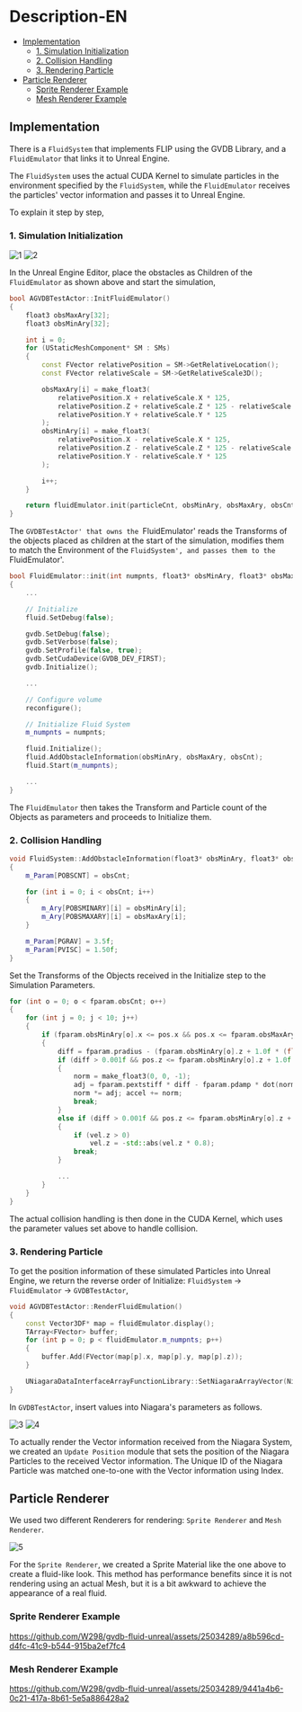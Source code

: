 # Description-EN

- [Implementation](#implementation)
  - [1. Simulation Initialization](#1-simulation-initialization)
  - [2. Collision Handling](#2-collision-handling)
  - [3. Rendering Particle](#3-rendering-particle)
- [Particle Renderer](#particle-renderer)
  - [Sprite Renderer Example](#sprite-renderer-example)
  - [Mesh Renderer Example](#mesh-renderer-example)

## Implementation

There is a `FluidSystem` that implements FLIP using the GVDB Library, and a `FluidEmulator` that links it to Unreal Engine.

The `FluidSystem` uses the actual CUDA Kernel to simulate particles in the environment specified by the `FluidSystem`, while the `FluidEmulator` receives the particles' vector information and passes it to Unreal Engine.

To explain it step by step,

### 1. Simulation Initialization

![1](https://github.com/W298/gvdb-fluid-unreal/assets/25034289/0e181dc9-49fc-420a-946e-bc02748a525d)
![2](https://github.com/W298/gvdb-fluid-unreal/assets/25034289/6f8dac3c-8ac6-4aee-a13a-34296df51636)

In the Unreal Engine Editor, place the obstacles as Children of the `FluidEmulator` as shown above and start the simulation,

```cpp
bool AGVDBTestActor::InitFluidEmulator()
{
	float3 obsMaxAry[32];
	float3 obsMinAry[32];

	int i = 0;
	for (UStaticMeshComponent* SM : SMs)
	{
		const FVector relativePosition = SM->GetRelativeLocation();
		const FVector relativeScale = SM->GetRelativeScale3D();

		obsMaxAry[i] = make_float3(
			relativePosition.X + relativeScale.X * 125,
			relativePosition.Z + relativeScale.Z * 125 - relativeScale.Z * 125 * 2.35f,
			relativePosition.Y + relativeScale.Y * 125
		);
		obsMinAry[i] = make_float3(
			relativePosition.X - relativeScale.X * 125,
			relativePosition.Z - relativeScale.Z * 125 - relativeScale.Z * 125 * 2.35f,
			relativePosition.Y - relativeScale.Y * 125
		);

		i++;
	}

	return fluidEmulator.init(particleCnt, obsMinAry, obsMaxAry, obsCnt);
}
```

The `GVDBTestActor' that owns the `FluidEmulator' reads the Transforms of the objects placed as children at the start of the simulation, modifies them to match the Environment of the `FluidSystem', and passes them to the `FluidEmulator'.

```cpp
bool FluidEmulator::init(int numpnts, float3* obsMinAry, float3* obsMaxAry, int obsCnt)
{
	...

	// Initialize
	fluid.SetDebug(false);

	gvdb.SetDebug(false);
	gvdb.SetVerbose(false);
	gvdb.SetProfile(false, true);
	gvdb.SetCudaDevice(GVDB_DEV_FIRST);
	gvdb.Initialize();

	...

	// Configure volume
	reconfigure();

	// Initialize Fluid System
	m_numpnts = numpnts;

	fluid.Initialize();
	fluid.AddObstacleInformation(obsMinAry, obsMaxAry, obsCnt);
	fluid.Start(m_numpnts);

	...
}
```

The `FluidEmulator` then takes the Transform and Particle count of the Objects as parameters and proceeds to Initialize them.

### 2. Collision Handling

```cpp
void FluidSystem::AddObstacleInformation(float3* obsMinAry, float3* obsMaxAry, int obsCnt)
{
	m_Param[POBSCNT] = obsCnt;

	for (int i = 0; i < obsCnt; i++)
	{
		m_Ary[POBSMINARY][i] = obsMinAry[i];
		m_Ary[POBSMAXARY][i] = obsMaxAry[i];
	}

	m_Param[PGRAV] = 3.5f;
	m_Param[PVISC] = 1.50f;
}
```

Set the Transforms of the Objects received in the Initialize step to the Simulation Parameters.

```cpp
for (int o = 0; o < fparam.obsCnt; o++)
{
	for (int j = 0; j < 10; j++)
	{
		if (fparam.obsMinAry[o].x <= pos.x && pos.x <= fparam.obsMaxAry[o].x && fparam.obsMinAry[o].y <= pos.y&& pos.y <= fparam.obsMaxAry[o].y && (fparam.obsMaxAry[o].z - 1.0f * (float)j <= pos.z || pos.z <= fparam.obsMinAry[o].z + 1.0f * (float)j))
		{
			diff = fparam.pradius - (fparam.obsMinAry[o].z + 1.0f * (float)j - pos.z) * ss;
			if (diff > 0.001f && pos.z <= fparam.obsMinAry[o].z + 1.0f * (float)j && j == 0)
			{
				norm = make_float3(0, 0, -1);
				adj = fparam.pextstiff * diff - fparam.pdamp * dot(norm, veval);
				norm *= adj; accel += norm;
				break;
			}
			else if (diff > 0.001f && pos.z <= fparam.obsMinAry[o].z + 1.0f * (float)j && j != 0)
			{
				if (vel.z > 0)
					vel.z = -std::abs(vel.z * 0.8);
				break;
			}

			...
		}
	}
}
```

The actual collision handling is then done in the CUDA Kernel, which uses the parameter values set above to handle collision.

### 3. Rendering Particle

To get the position information of these simulated Particles into Unreal Engine, we return the reverse order of Initialize: `FluidSystem` -> `FluidEmulator` -> `GVDBTestActor`,

```cpp
void AGVDBTestActor::RenderFluidEmulation()
{
	const Vector3DF* map = fluidEmulator.display();
	TArray<FVector> buffer;
	for (int p = 0; p < fluidEmulator.m_numpnts; p++)
	{
		buffer.Add(FVector(map[p].x, map[p].y, map[p].z));
	}

	UNiagaraDataInterfaceArrayFunctionLibrary::SetNiagaraArrayVector(NiagaraComponent, "InputPositionArray", buffer);
}
```

In `GVDBTestActor`, insert values into Niagara's parameters as follows.

![3](https://github.com/W298/gvdb-fluid-unreal/assets/25034289/7af48c3f-4cf6-4ee1-9b51-cc625c814f30)
![4](https://github.com/W298/gvdb-fluid-unreal/assets/25034289/c3a18787-3912-4cca-9731-6d0e4f892ac5)

To actually render the Vector information received from the Niagara System, we created an `Update Position` module that sets the position of the Niagara Particles to the received Vector information. The Unique ID of the Niagara Particle was matched one-to-one with the Vector information using Index.

## Particle Renderer

We used two different Renderers for rendering: `Sprite Renderer` and `Mesh Renderer`.

![5](https://github.com/W298/gvdb-fluid-unreal/assets/25034289/8f300599-289c-4b5a-961e-27b75135ab1e)

For the `Sprite Renderer`, we created a Sprite Material like the one above to create a fluid-like look. This method has performance benefits since it is not rendering using an actual Mesh, but it is a bit awkward to achieve the appearance of a real fluid.   

### Sprite Renderer Example

https://github.com/W298/gvdb-fluid-unreal/assets/25034289/a8b596cd-d4fc-41c9-b544-915ba2ef7fc4

### Mesh Renderer Example

https://github.com/W298/gvdb-fluid-unreal/assets/25034289/9441a4b6-0c21-417a-8b61-5e5a886428a2
